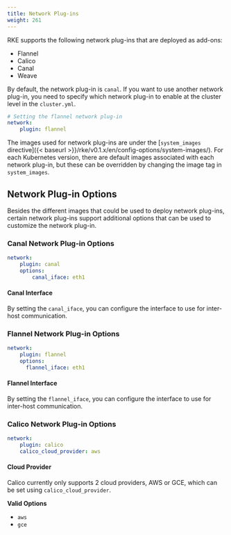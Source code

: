 ```yaml
---
title: Network Plug-ins
weight: 261
---
```


RKE supports the following network plug-ins that are deployed as add-ons:

- Flannel
- Calico
- Canal
- Weave

By default, the network plug-in is `canal`. If you want to use another network plug-in, you need to specify which network plug-in to enable at the cluster level in the `cluster.yml`.

```yaml
# Setting the flannel network plug-in
network:
    plugin: flannel
```

The images used for network plug-ins are under the [`system_images` directive]({< baseurl >}}/rke/v0.1.x/en/config-options/system-images/). For each Kubernetes version, there are default images associated with each network plug-in, but these can be overridden by changing the image tag in `system_images`.

## Network Plug-in Options

Besides the different images that could be used to deploy network plug-ins, certain network plug-ins support additional options that can be used to customize the network plug-in.

### Canal Network Plug-in Options

```yaml
network:
    plugin: canal
    options:
        canal_iface: eth1
```

#### Canal Interface

By setting the `canal_iface`, you can configure the interface to use for inter-host communication.

### Flannel Network Plug-in Options

```yaml
network:
    plugin: flannel
    options:
      flannel_iface: eth1
```

#### Flannel Interface

By setting the `flannel_iface`, you can configure the interface to use for inter-host communication.


### Calico Network Plug-in Options

```yaml
network:
    plugin: calico
    calico_cloud_provider: aws
```

#### Cloud Provider

Calico currently only supports 2 cloud providers, AWS or GCE, which can be set using `calico_cloud_provider`.

**Valid Options**

- `aws`
- `gce`
